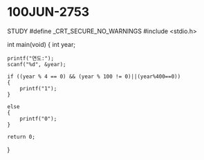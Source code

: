 # 100JUN-2753
STUDY
#define _CRT_SECURE_NO_WARNINGS
#include <stdio.h>

int main(void)
{
	int year;

	printf("연도:");
	scanf("%d", &year);

	if ((year % 4 == 0) && (year % 100 != 0)||(year%400==0)) 
	{
		printf("1");
	}

	else 
	{
		printf("0");
	}

	return 0;

}


